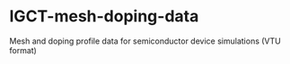 # IGCT-mesh-doping-data
Mesh and doping profile data for semiconductor device simulations (VTU format)
